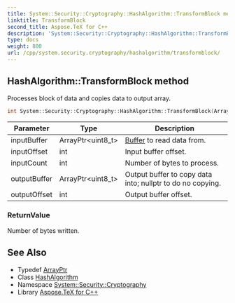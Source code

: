 ```yaml
---
title: System::Security::Cryptography::HashAlgorithm::TransformBlock method
linktitle: TransformBlock
second_title: Aspose.TeX for C++
description: 'System::Security::Cryptography::HashAlgorithm::TransformBlock method. Processes block of data and copies data to output array in C++.'
type: docs
weight: 800
url: /cpp/system.security.cryptography/hashalgorithm/transformblock/
---
```

## HashAlgorithm::TransformBlock method


Processes block of data and copies data to output array.

```cpp
int System::Security::Cryptography::HashAlgorithm::TransformBlock(ArrayPtr<uint8_t> inputBuffer, int inputOffset, int inputCount, ArrayPtr<uint8_t> outputBuffer, int outputOffset) override
```


| Parameter | Type | Description |
| --- | --- | --- |
| inputBuffer | ArrayPtr\<uint8_t\> | [Buffer](../../../system/buffer/) to read data from. |
| inputOffset | int | Input buffer offset. |
| inputCount | int | Number of bytes to process. |
| outputBuffer | ArrayPtr\<uint8_t\> | Output buffer to copy data into; nullptr to do no copying. |
| outputOffset | int | Output buffer offset. |

### ReturnValue

Number of bytes written.

## See Also

* Typedef [ArrayPtr](../../../system/arrayptr/)
* Class [HashAlgorithm](../)
* Namespace [System::Security::Cryptography](../../)
* Library [Aspose.TeX for C++](../../../)

